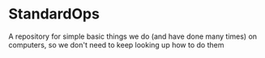 # StandardOps
A repository for simple basic things we do (and have done many times) on computers, so we don't need to keep looking up how to do them
